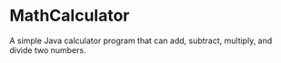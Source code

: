 # MathCalculator
A simple Java calculator program that can add, subtract, multiply, and divide two numbers.
